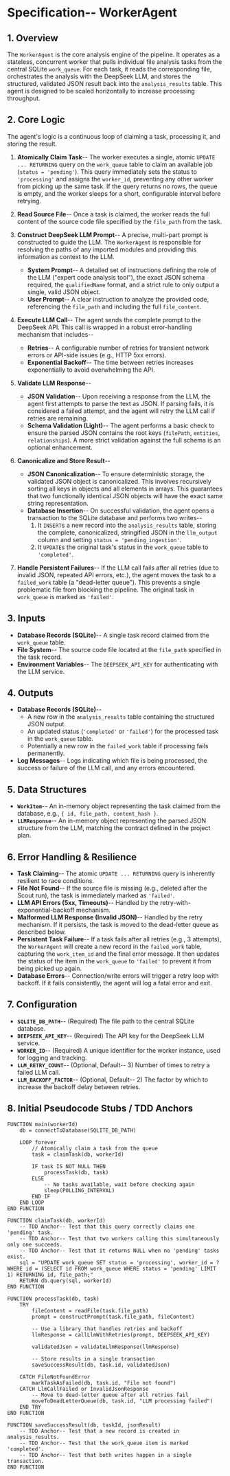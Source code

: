 # Specification-- WorkerAgent

## 1. Overview

The `WorkerAgent` is the core analysis engine of the pipeline. It operates as a stateless, concurrent worker that pulls individual file analysis tasks from the central SQLite `work_queue`. For each task, it reads the corresponding file, orchestrates the analysis with the DeepSeek LLM, and stores the structured, validated JSON result back into the `analysis_results` table. This agent is designed to be scaled horizontally to increase processing throughput.

## 2. Core Logic

The agent's logic is a continuous loop of claiming a task, processing it, and storing the result.

1.  **Atomically Claim Task**-- The worker executes a single, atomic `UPDATE ... RETURNING` query on the `work_queue` table to claim an available job (`status = 'pending'`). This query immediately sets the status to `'processing'` and assigns the `worker_id`, preventing any other worker from picking up the same task. If the query returns no rows, the queue is empty, and the worker sleeps for a short, configurable interval before retrying.

2.  **Read Source File**-- Once a task is claimed, the worker reads the full content of the source code file specified by the `file_path` from the task.

3.  **Construct DeepSeek LLM Prompt**-- A precise, multi-part prompt is constructed to guide the LLM. The `WorkerAgent` is responsible for resolving the paths of any imported modules and providing this information as context to the LLM.
    *   **System Prompt**-- A detailed set of instructions defining the role of the LLM ("expert code analysis tool"), the exact JSON schema required, the `qualifiedName` format, and a strict rule to only output a single, valid JSON object.
    *   **User Prompt**-- A clear instruction to analyze the provided code, referencing the `file_path` and including the full `file_content`.

4.  **Execute LLM Call**-- The agent sends the complete prompt to the DeepSeek API. This call is wrapped in a robust error-handling mechanism that includes--
    *   **Retries**-- A configurable number of retries for transient network errors or API-side issues (e.g., HTTP 5xx errors).
    *   **Exponential Backoff**-- The time between retries increases exponentially to avoid overwhelming the API.

5.  **Validate LLM Response**--
    *   **JSON Validation**-- Upon receiving a response from the LLM, the agent first attempts to parse the text as JSON. If parsing fails, it is considered a failed attempt, and the agent will retry the LLM call if retries are remaining.
    *   **Schema Validation (Light)**-- The agent performs a basic check to ensure the parsed JSON contains the root keys (`filePath`, `entities`, `relationships`). A more strict validation against the full schema is an optional enhancement.

6.  **Canonicalize and Store Result**--
    *   **JSON Canonicalization**-- To ensure deterministic storage, the validated JSON object is canonicalized. This involves recursively sorting all keys in objects and all elements in arrays. This guarantees that two functionally identical JSON objects will have the exact same string representation.
    *   **Database Insertion**-- On successful validation, the agent opens a transaction to the SQLite database and performs two writes--
        1.  It `INSERT`s a new record into the `analysis_results` table, storing the complete, canonicalized, stringified JSON in the `llm_output` column and setting `status = 'pending_ingestion'`.
        2.  It `UPDATE`s the original task's status in the `work_queue` table to `'completed'`.

7.  **Handle Persistent Failures**-- If the LLM call fails after all retries (due to invalid JSON, repeated API errors, etc.), the agent moves the task to a `failed_work` table (a "dead-letter queue"). This prevents a single problematic file from blocking the pipeline. The original task in `work_queue` is marked as `'failed'`.

## 3. Inputs

*   **Database Records (SQLite)**-- A single task record claimed from the `work_queue` table.
*   **File System**-- The source code file located at the `file_path` specified in the task record.
*   **Environment Variables**-- The `DEEPSEEK_API_KEY` for authenticating with the LLM service.

## 4. Outputs

*   **Database Records (SQLite)**--
    *   A new row in the `analysis_results` table containing the structured JSON output.
    *   An updated status (`'completed'` or `'failed'`) for the processed task in the `work_queue` table.
    *   Potentially a new row in the `failed_work` table if processing fails permanently.
*   **Log Messages**-- Logs indicating which file is being processed, the success or failure of the LLM call, and any errors encountered.

## 5. Data Structures

*   **`WorkItem`**-- An in-memory object representing the task claimed from the database, e.g., `{ id, file_path, content_hash }`.
*   **`LLMResponse`**-- An in-memory object representing the parsed JSON structure from the LLM, matching the contract defined in the project plan.

## 6. Error Handling & Resilience

*   **Task Claiming**-- The atomic `UPDATE ... RETURNING` query is inherently resilient to race conditions.
*   **File Not Found**-- If the source file is missing (e.g., deleted after the Scout run), the task is immediately marked as `'failed'`.
*   **LLM API Errors (5xx, Timeouts)**-- Handled by the retry-with-exponential-backoff mechanism.
*   **Malformed LLM Response (Invalid JSON)**-- Handled by the retry mechanism. If it persists, the task is moved to the dead-letter queue as described below.
*   **Persistent Task Failure**-- If a task fails after all retries (e.g., 3 attempts), the `WorkerAgent` will create a new record in the `failed_work` table, capturing the `work_item_id` and the final error message. It then updates the status of the item in the `work_queue` to `'failed'` to prevent it from being picked up again.
*   **Database Errors**-- Connection/write errors will trigger a retry loop with backoff. If it fails consistently, the agent will log a fatal error and exit.

## 7. Configuration

*   **`SQLITE_DB_PATH`**-- (Required) The file path to the central SQLite database.
*   **`DEEPSEEK_API_KEY`**-- (Required) The API key for the DeepSeek LLM service.
*   **`WORKER_ID`**-- (Required) A unique identifier for the worker instance, used for logging and tracking.
*   **`LLM_RETRY_COUNT`**-- (Optional, Default-- 3) Number of times to retry a failed LLM call.
*   **`LLM_BACKOFF_FACTOR`**-- (Optional, Default-- 2) The factor by which to increase the backoff delay between retries.

## 8. Initial Pseudocode Stubs / TDD Anchors

```pseudocode
FUNCTION main(workerId)
    db = connectToDatabase(SQLITE_DB_PATH)

    LOOP forever
        // Atomically claim a task from the queue
        task = claimTask(db, workerId)

        IF task IS NOT NULL THEN
            processTask(db, task)
        ELSE
            -- No tasks available, wait before checking again
            sleep(POLLING_INTERVAL)
        END IF
    END LOOP
END FUNCTION

FUNCTION claimTask(db, workerId)
    -- TDD Anchor-- Test that this query correctly claims one 'pending' task.
    -- TDD Anchor-- Test that two workers calling this simultaneously only one succeeds.
    -- TDD Anchor-- Test that it returns NULL when no 'pending' tasks exist.
    sql = "UPDATE work_queue SET status = 'processing', worker_id = ? WHERE id = (SELECT id FROM work_queue WHERE status = 'pending' LIMIT 1) RETURNING id, file_path;"
    RETURN db.query(sql, workerId)
END FUNCTION

FUNCTION processTask(db, task)
    TRY
        fileContent = readFile(task.file_path)
        prompt = constructPrompt(task.file_path, fileContent)
        
        -- Use a library that handles retries and backoff
        llmResponse = callLlmWithRetries(prompt, DEEPSEEK_API_KEY)

        validatedJson = validateLlmResponse(llmResponse)

        -- Store results in a single transaction
        saveSuccessResult(db, task.id, validatedJson)

    CATCH FileNotFoundError
        markTaskAsFailed(db, task.id, "File not found")
    CATCH LlmCallFailed or InvalidJsonResponse
        -- Move to dead-letter queue after all retries fail
        moveToDeadLetterQueue(db, task.id, "LLM processing failed")
    END TRY
END FUNCTION

FUNCTION saveSuccessResult(db, taskId, jsonResult)
    -- TDD Anchor-- Test that a new record is created in analysis_results.
    -- TDD Anchor-- Test that the work_queue item is marked 'completed'.
    -- TDD Anchor-- Test that both writes happen in a single transaction.
END FUNCTION